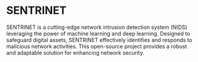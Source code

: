 # SENTRINET
SENTRINET is a cutting-edge network intrusion detection system (NIDS) leveraging the power of machine learning and deep learning. Designed to safeguard digital assets, SENTRINET effectively identifies and responds to malicious network activities. This open-source project provides a robust and adaptable solution for enhancing network security.
